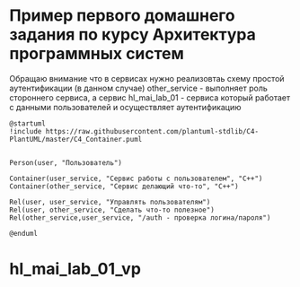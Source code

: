 # Пример первого домашнего задания по курсу Архитектура программных систем

Обращаю внимание что в сервисах нужно реализовтаь схему простой аутентификации (в данном случае) other_service - выполняет роль стороннего сервиса, а сервис hl_mai_lab_01 - сервиса который работает с данными пользователей и осуществляет аутентификацию
```plantuml
@startuml
!include https://raw.githubusercontent.com/plantuml-stdlib/C4-PlantUML/master/C4_Container.puml


Person(user, "Пользователь")

Container(user_service, "Сервис работы с пользователем", "C++")    
Container(other_service, "Сервис делающий что-то", "C++") 

Rel(user, user_service, "Управлять пользователям")
Rel(user, other_service, "Сделать что-то полезное")
Rel(other_service,user_service, "/auth - проверка логина/пароля")

@enduml
```
# hl_mai_lab_01_vp
